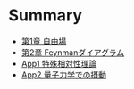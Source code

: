 # Summary

- [第1章 自由場](./chapter_1.md)
- [第2章 Feynmanダイアグラム](./chapter_2.md)
- [App1 特殊相対性理論]()
- [App2 量子力学での摂動](./chapter_a2.md)
